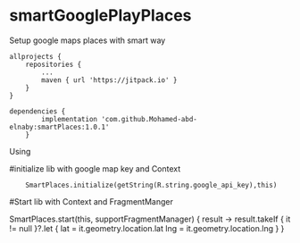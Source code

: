 # smartGooglePlayPlaces
Setup google maps places with smart way


	allprojects {
		repositories {
			...
			maven { url 'https://jitpack.io' }
		}
	}

	dependencies {
	        implementation 'com.github.Mohamed-abd-elnaby:smartPlaces:1.0.1'
    	}


 Using

 #initialize lib with google map key and Context

        SmartPlaces.initialize(getString(R.string.google_api_key),this)

 #Start lib with Context and FragmentManger

 SmartPlaces.start(this, supportFragmentManager) { result ->
             result.takeIf { it != null }?.let {
                 lat = it.geometry.location.lat
                 lng = it.geometry.location.lng
             }
         }

